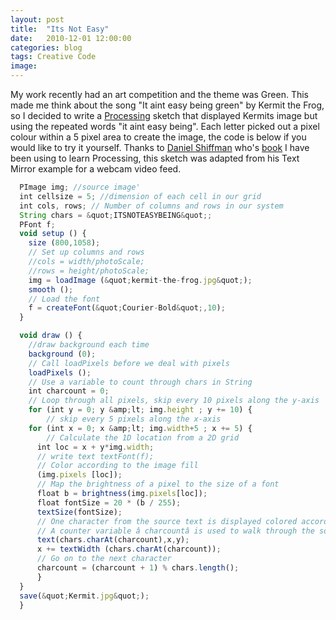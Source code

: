 ```yaml
---
layout: post
title:  "Its Not Easy"
date:   2010-12-01 12:00:00
categories: blog
tags: Creative Code
image:
---
```

My work recently had an art competition and the theme was Green. This made me think about the song "It aint easy being green" by Kermit the Frog, so I decided to write a <a title="Processing" href="http://www.processing.org/">Processing</a> sketch that displayed Kermits image but using the repeated words "it aint easy being". Each letter picked out a pixel colour within a 5 pixel area to create the image, the code is below if you would like to try it yourself. Thanks to <a title="Daniel Shiffman" href="http://www.learningprocessing.com/">Daniel Shiffman</a> who's <a title="Learning Processing" href="http://www.learningprocessing.com/">book</a> I have been using to learn Processing, this sketch was adapted from his Text Mirror example for a webcam video feed.

~~~ javascript
  PImage img; //source image'
  int cellsize = 5; //dimension of each cell in our grid
  int cols, rows; // Number of columns and rows in our system
  String chars = &quot;ITSNOTEASYBEING&quot;;
  PFont f;
  void setup () {
  	size (800,1058);
  	// Set up columns and rows
  	//cols = width/photoScale;
  	//rows = height/photoScale;
  	img = loadImage (&quot;kermit-the-frog.jpg&quot;);
  	smooth ();
  	// Load the font
  	f = createFont(&quot;Courier-Bold&quot;,10);
  }

  void draw () {
    //draw background each time
    background (0);
    // Call loadPixels before we deal with pixels
    loadPixels ();
    // Use a variable to count through chars in String
    int charcount = 0;
    // Loop through all pixels, skip every 10 pixels along the y-axis
    for (int y = 0; y &amp;lt; img.height ; y += 10) {
    	// skip every 5 pixels along the x-axis
    for (int x = 0; x &amp;lt; img.width+5 ; x += 5) { 
    	// Calculate the 1D location from a 2D grid 
      int loc = x + y*img.width; 
      // write text textFont(f); 
      // Color according to the image fill 
      (img.pixels [loc]); 
      // Map the brightness of a pixel to the size of a font 
      float b = brightness(img.pixels[loc]); 
      float fontSize = 20 * (b / 255); 
      textSize(fontSize); 
      // One character from the source text is displayed colored accordingly to the pixel location. 
      // A counter variable â charcountâ is used to walk through the source String one character at a time. 
      text(chars.charAt(charcount),x,y); 
      x += textWidth (chars.charAt(charcount)); 
      // Go on to the next character 
      charcount = (charcount + 1) % chars.length(); 
      } 
  } 
  save(&quot;Kermit.jpg&quot;); 
  } 
  ~~~
